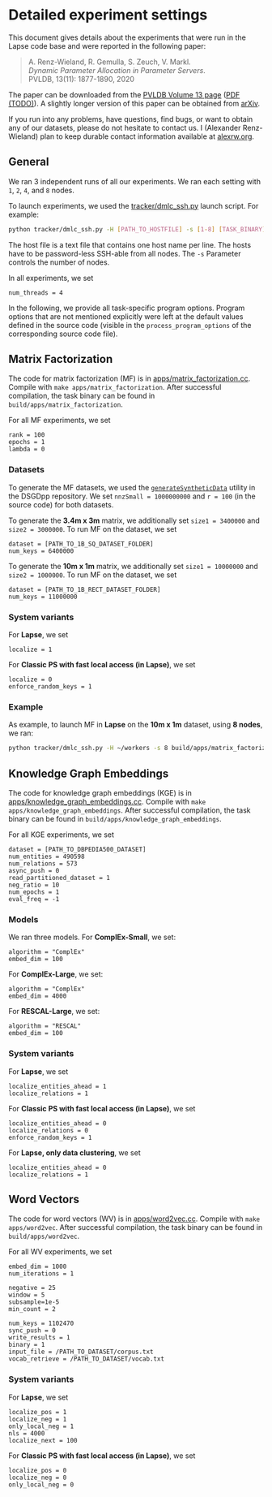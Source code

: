 # Detailed experiment settings

This document gives details about the experiments that were run in the Lapse code base and were reported in the following paper:

> A. Renz-Wieland, R. Gemulla, S. Zeuch, V. Markl.  
> *Dynamic Parameter Allocation in Parameter Servers*.  
> PVLDB, 13(11): 1877-1890, 2020

The paper can be downloaded from the [PVLDB Volume 13 page](http://www.vldb.org/pvldb/vol13.html) ([PDF (TODO)](TODO)). A slightly longer version of this paper can be obtained from [arXiv](https://arxiv.org/abs/2002.00655). 

If you run into any problems, have questions, find bugs, or want to obtain any of our datasets, please do not hesitate to contact us. I (Alexander Renz-Wieland) plan to keep durable contact information available at [alexrw.org](https://www.alexrw.org). 

## General

We ran 3 independent runs of all our experiments. We ran each setting with `1`, `2`, `4`, and `8` nodes. 

To launch experiments, we used the [tracker/dmlc_ssh.py](/tracker/dmlc_ssh.py) launch script. For example:
```bash
python tracker/dmlc_ssh.py -H [PATH_TO_HOSTFILE] -s [1-8] [TASK_BINARY] [PROGRAM_OPTIONS]
```

The host file is a text file that contains one host name per line. The hosts have to be password-less SSH-able from all nodes. The `-s` Parameter controls the number of nodes.

In all experiments, we set 
```
num_threads = 4
```

In the following, we provide all task-specific program options. Program options that are not mentioned explicitly were left at the default values defined in the source code (visible in the `process_program_options` of the corresponding source code file).


## Matrix Factorization

The code for matrix factorization (MF) is in [apps/matrix_factorization.cc](/apps/matrix_factorization.cc). Compile with `make apps/matrix_factorization`. After successful compilation, the task binary can be found in `build/apps/matrix_factorization`. 

For all MF experiments, we set

```
rank = 100
epochs = 1
lambda = 0
```

### Datasets
To generate the MF datasets, we used the [`generateSyntheticData`](https://github.com/uma-pi1/DSGDpp/blob/master/tools/generateSyntheticData.cc) utility in the DSGDpp repository. We set `nnzSmall = 1000000000` and `r = 100` (in the source code) for both datasets. 

To generate the **3.4m x 3m** matrix, we additionally set `size1 = 3400000` and `size2 = 3000000`. To run MF on the dataset, we set
```
dataset = [PATH_TO_1B_SQ_DATASET_FOLDER]
num_keys = 6400000
```

To generate the **10m x 1m** matrix, we additionally set `size1 = 10000000` and `size2 = 1000000`. To run MF on the dataset, we set
```
dataset = [PATH_TO_1B_RECT_DATASET_FOLDER]
num_keys = 11000000
```

### System variants
For **Lapse**, we set
```
localize = 1
```

For **Classic PS with fast local access (in Lapse)**, we set
```
localize = 0
enforce_random_keys = 1
```

### Example
As example, to launch MF in **Lapse** on the **10m x 1m** dataset, using **8 nodes**, we ran:

```bash
python tracker/dmlc_ssh.py -H ~/workers -s 8 build/apps/matrix_factorization --num_threads 4 --rank 100 --epochs 1 --lambda 0 --dataset /data/mf/1b_rect/ --num_keys 11000000 --localize 1
```

## Knowledge Graph Embeddings

The code for knowledge graph embeddings (KGE) is in [apps/knowledge_graph_embeddings.cc](/apps/knowledge_graph_embeddings.cc). Compile with `make apps/knowledge_graph_embeddings`. After successful compilation, the task binary can be found in `build/apps/knowledge_graph_embeddings`.

For all KGE experiments, we set
```
dataset = [PATH_TO_DBPEDIA500_DATASET]
num_entities = 490598
num_relations = 573
async_push = 0
read_partitioned_dataset = 1
neg_ratio = 10
num_epochs = 1
eval_freq = -1
```

### Models
We ran three models. For **ComplEx-Small**, we set:
```
algorithm = "ComplEx"
embed_dim = 100
```

For **ComplEx-Large**, we set:
```
algorithm = "ComplEx"
embed_dim = 4000
```

For **RESCAL-Large**, we set:
```
algorithm = "RESCAL"
embed_dim = 100
```

### System variants

For **Lapse**, we set
```
localize_entities_ahead = 1
localize_relations = 1
```

For **Classic PS with fast local access (in Lapse)**, we set
```
localize_entities_ahead = 0
localize_relations = 0
enforce_random_keys = 1
```

For **Lapse, only data clustering**, we set
```
localize_entities_ahead = 0
localize_relations = 1
```

## Word Vectors

The code for word vectors (WV) is in [apps/word2vec.cc](/apps/word2vec.cc). Compile with `make apps/word2vec`. After successful compilation, the task binary can be found in `build/apps/word2vec`.

For all WV experiments, we set
```
embed_dim = 1000
num_iterations = 1

negative = 25
window = 5
subsample=1e-5
min_count = 2

num_keys = 1102470
sync_push = 0
write_results = 1
binary = 1
input_file = /PATH_TO_DATASET/corpus.txt
vocab_retrieve = /PATH_TO_DATASET/vocab.txt
```

### System variants

For **Lapse**, we set
```
localize_pos = 1
localize_neg = 1
only_local_neg = 1
nls = 4000
localize_next = 100
```

For **Classic PS with fast local access (in Lapse)**, we set 
```
localize_pos = 0
localize_neg = 0
only_local_neg = 0
```

